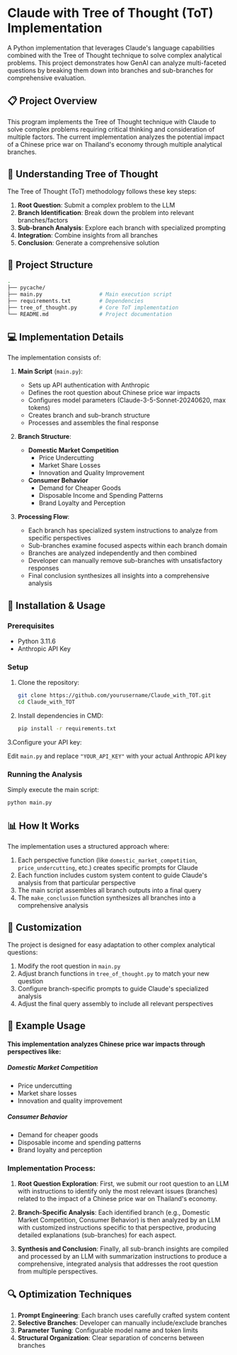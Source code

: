 # Claude with Tree of Thought (ToT) Implementation

A Python implementation that leverages Claude's language capabilities combined with the Tree of Thought technique to solve complex analytical problems. This project demonstrates how GenAI can analyze multi-faceted questions by breaking them down into branches and sub-branches for comprehensive evaluation.

## 📋 Project Overview

This program implements the Tree of Thought technique with Claude to solve complex problems requiring critical thinking and consideration of multiple factors. The current implementation analyzes the potential impact of a Chinese price war on Thailand's economy through multiple analytical branches.

## 🧠 Understanding Tree of Thought

The Tree of Thought (ToT) methodology follows these key steps:

1. **Root Question**: Submit a complex problem to the LLM
2. **Branch Identification**: Break down the problem into relevant branches/factors
3. **Sub-branch Analysis**: Explore each branch with specialized prompting
4. **Integration**: Combine insights from all branches
5. **Conclusion**: Generate a comprehensive solution

## 📁 Project Structure

```bash
.
├── pycache/
├── main.py                  # Main execution script
├── requirements.txt         # Dependencies
├── tree_of_thought.py       # Core ToT implementation
└── README.md                # Project documentation
```

## 💻 Implementation Details

The implementation consists of:

1. **Main Script** (`main.py`):
   - Sets up API authentication with Anthropic
   - Defines the root question about Chinese price war impacts
   - Configures model parameters (Claude-3-5-Sonnet-20240620, max tokens)
   - Creates branch and sub-branch structure
   - Processes and assembles the final response

2. **Branch Structure**:
   - **Domestic Market Competition**
     - Price Undercutting
     - Market Share Losses
     - Innovation and Quality Improvement
   - **Consumer Behavior**
     - Demand for Cheaper Goods
     - Disposable Income and Spending Patterns
     - Brand Loyalty and Perception

3. **Processing Flow**:
   - Each branch has specialized system instructions to analyze from specific perspectives
   - Sub-branches examine focused aspects within each branch domain
   - Branches are analyzed independently and then combined
   - Developer can manually remove sub-branches with unsatisfactory responses
   - Final conclusion synthesizes all insights into a comprehensive analysis

## 🚀 Installation & Usage

### Prerequisites
- Python 3.11.6
- Anthropic API Key

### Setup

1. Clone the repository:
   ```bash
   git clone https://github.com/yourusername/Claude_with_TOT.git
   cd Claude_with_TOT
   ```
   
2. Install dependencies in CMD:
    ```bash
    pip install -r requirements.txt
    ```
3.Configure your API key:

  Edit `main.py` and replace `"YOUR_API_KEY"` with your actual Anthropic API key

### Running the Analysis

Simply execute the main script:

   ```bash
   python main.py
   ```
    
## 📊 How It Works

The implementation uses a structured approach where:

1. Each perspective function (like `domestic_market_competition`, `price_undercutting`, etc.) creates specific prompts for Claude
2. Each function includes custom system content to guide Claude's analysis from that particular perspective
3. The main script assembles all branch outputs into a final query
4. The `make_conclusion` function synthesizes all branches into a comprehensive analysis

## 🔄 Customization

The project is designed for easy adaptation to other complex analytical questions:

1. Modify the root question in `main.py`
2. Adjust branch functions in `tree_of_thought.py` to match your new question
3. Configure branch-specific prompts to guide Claude's specialized analysis
4. Adjust the final query assembly to include all relevant perspectives

## 📝 Example Usage

#### This implementation analyzes Chinese price war impacts through perspectives like:

##### Domestic Market Competition
- Price undercutting
- Market share losses
- Innovation and quality improvement

##### Consumer Behavior
- Demand for cheaper goods
- Disposable income and spending patterns
- Brand loyalty and perception

### Implementation Process:

1. **Root Question Exploration**: First, we submit our root question to an LLM with instructions to identify only the most relevant issues (branches) related to the impact of a Chinese price war on Thailand's economy.

2. **Branch-Specific Analysis**: Each identified branch (e.g., Domestic Market Competition, Consumer Behavior) is then analyzed by an LLM with customized instructions specific to that perspective, producing detailed explanations (sub-branches) for each aspect.

3. **Synthesis and Conclusion**: Finally, all sub-branch insights are compiled and processed by an LLM with summarization instructions to produce a comprehensive, integrated analysis that addresses the root question from multiple perspectives.
   

## 🔍 Optimization Techniques

1. **Prompt Engineering**: Each branch uses carefully crafted system content
2. **Selective Branches**: Developer can manually include/exclude branches
3. **Parameter Tuning**: Configurable model name and token limits
4. **Structural Organization**: Clear separation of concerns between branches
